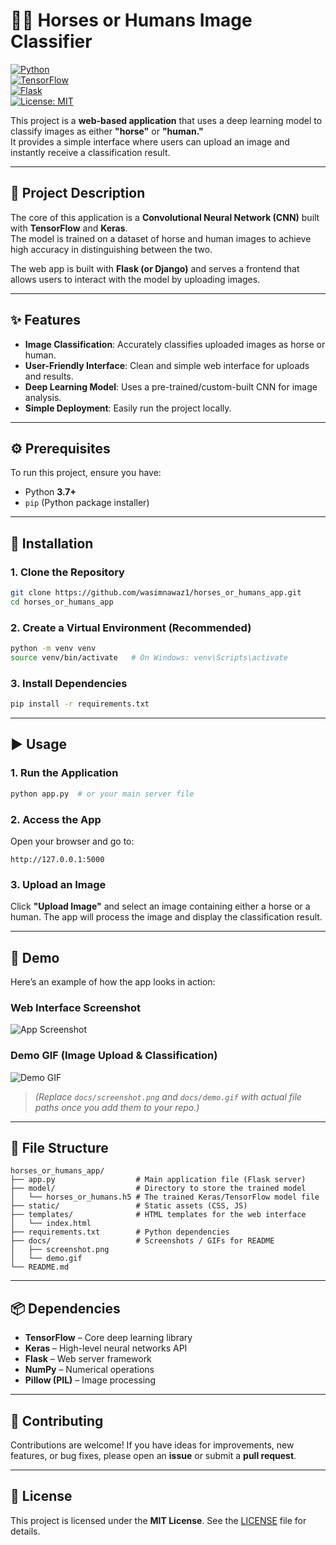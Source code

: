 # 🐎👤 Horses or Humans Image Classifier

[![Python](https://img.shields.io/badge/python-3.7%2B-blue.svg)](https://www.python.org/)  
[![TensorFlow](https://img.shields.io/badge/TensorFlow-2.x-orange.svg)](https://www.tensorflow.org/)  
[![Flask](https://img.shields.io/badge/Flask-2.x-lightgrey.svg)](https://flask.palletsprojects.com/)  
[![License: MIT](https://img.shields.io/badge/License-MIT-green.svg)](LICENSE)  

This project is a **web-based application** that uses a deep learning model to classify images as either **"horse"** or **"human."**  
It provides a simple interface where users can upload an image and instantly receive a classification result.

---

## 📖 Project Description

The core of this application is a **Convolutional Neural Network (CNN)** built with **TensorFlow** and **Keras**.  
The model is trained on a dataset of horse and human images to achieve high accuracy in distinguishing between the two.  

The web app is built with **Flask (or Django)** and serves a frontend that allows users to interact with the model by uploading images.

---

## ✨ Features

- **Image Classification**: Accurately classifies uploaded images as horse or human.  
- **User-Friendly Interface**: Clean and simple web interface for uploads and results.  
- **Deep Learning Model**: Uses a pre-trained/custom-built CNN for image analysis.  
- **Simple Deployment**: Easily run the project locally.  

---

## ⚙️ Prerequisites

To run this project, ensure you have:

- Python **3.7+**  
- `pip` (Python package installer)  

---

## 🚀 Installation

### 1. Clone the Repository
```bash
git clone https://github.com/wasimnawaz1/horses_or_humans_app.git
cd horses_or_humans_app
````

### 2. Create a Virtual Environment (Recommended)

```bash
python -m venv venv
source venv/bin/activate   # On Windows: venv\Scripts\activate
```

### 3. Install Dependencies

```bash
pip install -r requirements.txt
```

---

## ▶️ Usage

### 1. Run the Application

```bash
python app.py  # or your main server file
```

### 2. Access the App

Open your browser and go to:

```
http://127.0.0.1:5000
```

### 3. Upload an Image

Click **"Upload Image"** and select an image containing either a horse or a human.
The app will process the image and display the classification result.

---

## 📸 Demo

Here’s an example of how the app looks in action:

### Web Interface Screenshot

![App Screenshot](docs/screenshot.png)

### Demo GIF (Image Upload & Classification)

![Demo GIF](docs/demo.gif)

> *(Replace `docs/screenshot.png` and `docs/demo.gif` with actual file paths once you add them to your repo.)*

---

## 📂 File Structure

```
horses_or_humans_app/
├── app.py                  # Main application file (Flask server)
├── model/                  # Directory to store the trained model
│   └── horses_or_humans.h5 # The trained Keras/TensorFlow model file
├── static/                 # Static assets (CSS, JS)
├── templates/              # HTML templates for the web interface
│   └── index.html
├── requirements.txt        # Python dependencies
├── docs/                   # Screenshots / GIFs for README
│   ├── screenshot.png
│   └── demo.gif
└── README.md
```

---

## 📦 Dependencies

* **TensorFlow** – Core deep learning library
* **Keras** – High-level neural networks API
* **Flask** – Web server framework
* **NumPy** – Numerical operations
* **Pillow (PIL)** – Image processing

---

## 🤝 Contributing

Contributions are welcome!
If you have ideas for improvements, new features, or bug fixes, please open an **issue** or submit a **pull request**.

---

## 📄 License

This project is licensed under the **MIT License**. See the [LICENSE](LICENSE) file for details.

```
